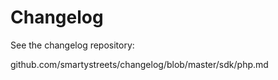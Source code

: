 # Changelog	 		    	      	  	     	      
	 		       	 		
See the changelog repository:

github.com/smartystreets/changelog/blob/master/sdk/php.md
